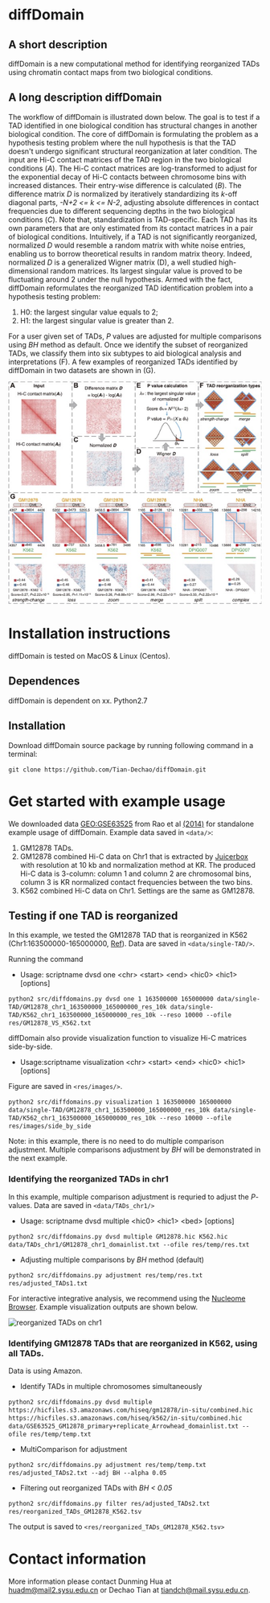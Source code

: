 # diffDomain
## A short description
diffDomain is a new computational method for identifying reorganized TADs using chromatin contact maps from two biological conditions. 

## A long description diffDomain 
The workflow of diffDomain is illustrated down below.
The goal is to test if a TAD identified in one biological condition has structural changes in another biological condition.
The core of diffDomain is formulating the problem as a hypothesis testing problem where the null hypothesis is that the TAD doesn't undergo significant structural reorganization at later condition.
The input are Hi-C contact matrices of the TAD region in the two biological conditions (*A*).
The Hi-C contact matrices are  log-transformed to adjust for the exponential decay of Hi-C contacts between chromosome bins with increased distances. 
Their entry-wise difference is calculated (*B*).
The difference matrix *D* is normalized by iteratively standardizing its *k*-off diagonal parts, *-N+2 <= k <= N-2*, adjusting absolute differences in contact frequencies due to different sequencing depths in the two biological conditions (*C*).
Note that, standardization is TAD-specific. Each TAD has its own parameters that are only estimated from its contact matrices in a pair of biological conditions.
Intuitively, if a TAD is not significantly reorganized, normalized *D* would resemble a random matrix with white noise entries, enabling us to borrow theoretical results in random matrix theory.
Indeed, normalized *D* is a generalized Wigner matrix (D), a well studied high-dimensional random matrices.
Its largest singular value is proved to be fluctuating around 2 under the null hypothesis.
Armed with the fact, diffDomain reformulates the reorganized TAD identification problem into a hypothesis testing problem:
1. H0: the largest singular value equals to 2;
2. H1: the largest singular value is greater than  2.

For a user given set of TADs, *P* values are adjusted for multiple comparisons using *BH* method as default.
Once we identify the subset of reorganized TADs, we classify them into six subtypes to aid biological analysis and interpretations (F).
A few examples of reorganized TADs identified by diffDomain in two datasets are shown in (G).


![workflow](/figures/workflow.jpg)

# Installation instructions
diffDomain is tested on MacOS & Linux (Centos). 
## Dependences
diffDomain is dependent on xx. 
Python2.7

## Installation
Download diffDomain source package by running following command in a terminal:

```
git clone https://github.com/Tian-Dechao/diffDomain.git
```  

# Get started with example usage
We downloaded data [GEO:GSE63525](https://www.ncbi.nlm.nih.gov/geo/query/acc.cgi?acc=GSE63525) from Rao et al [(2014)](https://www.sciencedirect.com/science/article/pii/S0092867414014974) for standalone example usage of diffDomain.
Example data saved in `<data/>`:
1. GM12878 TADs. 
2. GM12878 combined Hi-C data on Chr1 that is extracted by [Juicerbox](https://github.com/aidenlab/Juicebox) with resolution at 10 kb and normalization method at KR. The produced Hi-C data is 3-column: column 1 and column 2 are chromosomal bins, column 3 is KR normalized contact frequencies between the two bins.
3. K562 combined Hi-C data on Chr1. Settings are the same as GM12878.

## Testing if one TAD is reorganized
In this example, we tested the GM12878 TAD that is reorganized in K562 (Chr1:163500000-165000000, [Ref](http://dx.doi.org/10.1016/j.molcel.2017.07.022)). 
Data are saved in `<data/single-TAD/>`.

Running the command 

- Usage: scriptname dvsd one \<chr> \<start> \<end> \<hic0> \<hic1> [options]

```
python2 src/diffdomains.py dvsd one 1 163500000 165000000 data/single-TAD/GM12878_chr1_163500000_165000000_res_10k data/single-TAD/K562_chr1_163500000_165000000_res_10k --reso 10000 --ofile res/GM12878_VS_K562.txt
```

diffDomain also provide visualization function to visualize Hi-C matrices side-by-side.

- Usage:scriptname visualization \<chr> \<start> \<end> \<hic0> \<hic1> [options]

Figure are saved in `<res/images/>`.

```
python2 src/diffdomains.py visualization 1 163500000 165000000 data/single-TAD/GM12878_chr1_163500000_165000000_res_10k data/single-TAD/K562_chr1_163500000_165000000_res_10k --reso 10000 --ofile res/images/side_by_side
```
Note: in this example, there is no need to do multiple comparison adjustment. 
Multiple comparisons adjustment by *BH* will be demonstrated in the next example. 

### Identifying the reorganized TADs in chr1
In this example, multiple comparison adjustment is requried to adjust the *P*-values.
Data are saved in `<data/TADs_chr1/>`

- Usage: scriptname dvsd multiple \<hic0> \<hic1> \<bed> [options]

```
python2 src/diffdomains.py dvsd multiple GM12878.hic K562.hic data/TADs_chr1/GM12878_chr1_domainlist.txt --ofile res/temp/res.txt
```

- Adjusting multiple comparisons by *BH* method (default)

```
python2 src/diffdomains.py adjustment res/temp/res.txt res/adjusted_TADs1.txt
```

For interactive integrative analysis, we recommend using the [Nucleome Browser](http://www.nucleome.org/).
Example visualization outputs are shown below. 

![reorganized TADs on chr1](/figures/TADs_chr1.jpg)

### Identifying GM12878 TADs that are reorganized in  K562, using all TADs.
Data is using Amazon.

- Identify TADs in multiple chromosomes simultaneously   

```
python2 src/diffdomains.py dvsd multiple https://hicfiles.s3.amazonaws.com/hiseq/gm12878/in-situ/combined.hic https://hicfiles.s3.amazonaws.com/hiseq/k562/in-situ/combined.hic data/GSE63525_GM12878_primary+replicate_Arrowhead_domainlist.txt --ofile res/temp/temp.txt
```

- MultiComparison for adjustment

```
python2 src/diffdomains.py adjustment res/temp/temp.txt res/adjusted_TADs2.txt --adj BH --alpha 0.05
```

- Filtering out reorganized TADs with *BH < 0.05*

```
python2 src/diffdomains.py filter res/adjusted_TADs2.txt res/reorganized_TADs_GM12878_K562.tsv
```

The output is saved to `<res/reorganized_TADs_GM12878_K562.tsv>`

# Contact information
More information please contact Dunming Hua at huadm@mail2.sysu.edu.cn or Dechao Tian at tiandch@mail.sysu.edu.cn.
